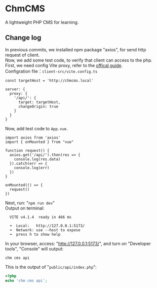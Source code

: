 # ChmCMS
A lightweight PHP CMS for learning.

## Change log
In previous commits, we installed npm package "axios", for send http request of client.  
Now, we add some test code, to verify that client can access to the php.  
First, we need config Vite proxy, refer to the [offical guide](https://vitejs.dev/config/server-options.html#server-proxy).  
Configration file：`client-src/vite.config.ts`
```
const targetHost = 'http://chmcms.local'

server: {
  proxy: {
    '/api/': {
      target: targetHost,
      changeOrigin: true
    }
  }
}
```
Now, add test code to `App.vue`.
```
import axios from 'axios'
import { onMounted } from "vue"

function request() {
  axios.get('/api/').then(res => {
    console.log(res.data)
  }).catch(err => {
    console.log(err)
  })
}

onMounted(() => {
  request()
})
```
Next, run: "`npm run dev`"  
Output on terminal:
```
  VITE v4.1.4  ready in 466 ms

  ➜  Local:   http://127.0.0.1:5173/
  ➜  Network: use --host to expose
  ➜  press h to show help
```
In your browser, access: "http://127.0.0.1:5173/", and turn on "Developer tools", "Console" will output:
```
chm cms api
```
This is the output of "`public/api/index.php`":
```php
<?php
echo 'chm cms api';
```
